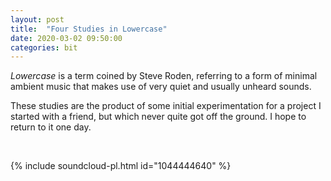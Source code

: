 ```yaml
---
layout: post
title:  "Four Studies in Lowercase"
date: 2020-03-02 09:50:00
categories: bit
---
```


_Lowercase_ is a term coined by Steve Roden, referring to a form of minimal ambient music that makes use of very quiet and usually unheard sounds.

These studies are the product of some initial experimentation for a project I started with a friend, but which never quite got off the ground. I hope to return to it one day.

<br />

{% include soundcloud-pl.html id="1044444640"  %}
